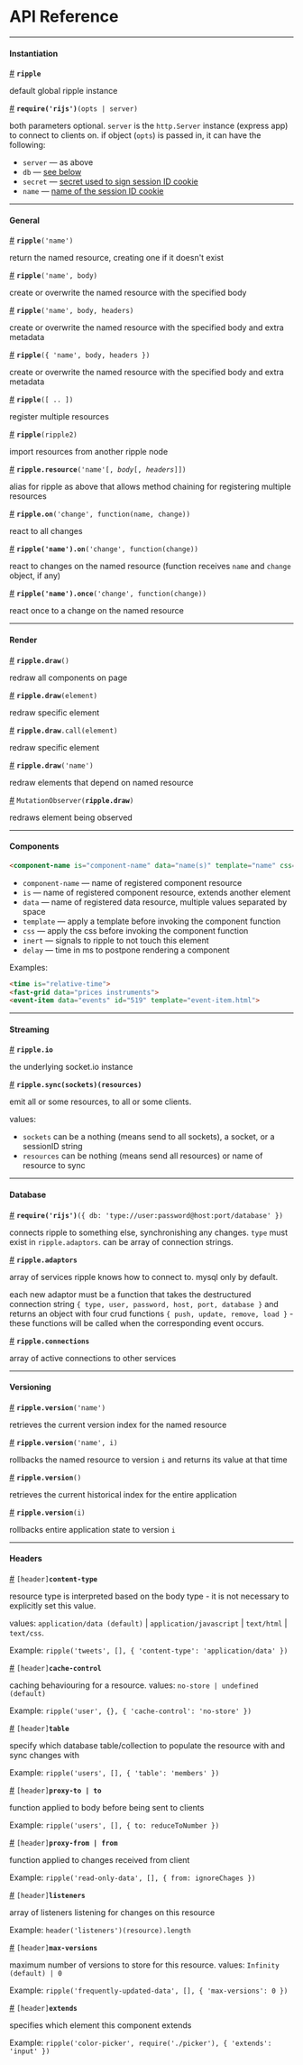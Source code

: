 # API Reference

---

#### Instantiation

<a name="ripple" href="#ripple">#</a> **`ripple`**

default global ripple instance

<a name="require" href="#require">#</a> **`require('rijs')`**`(opts | server)`

both parameters optional. `server` is the `http.Server` instance (express app) to connect to clients on. if object (`opts`) is passed in, it can have the following:

* `server` — as above
* `db` — [see below](https://github.com/rijs/docs/blob/master/api.md#db)
* `secret` — [secret used to sign session ID cookie](https://github.com/expressjs/session#secret)
* `name` — [name of the session ID cookie](https://github.com/expressjs/session#name)

---

#### General

<a name="ripple-1" href="#ripple-1">#</a> **`ripple`**`('name')`

return the named resource, creating one if it doesn't exist

<a name="ripple-2" href="#ripple-2">#</a> **`ripple`**`('name', body)`
 
create or overwrite the named resource with the specified body

<a name="ripple-3" href="#ripple-3">#</a> **`ripple`**`('name', body, headers)`

create or overwrite the named resource with the specified body and extra metadata

<a name="ripple-4" href="#ripple-4">#</a> **`ripple`**`({ 'name', body, headers })`

create or overwrite the named resource with the specified body and extra metadata

<a name="ripple-5" href="#ripple-5">#</a> **`ripple`**`([ .. ])`

register multiple resources

<a name="ripple-6" href="#ripple-6">#</a> **`ripple`**`(ripple2)`

import resources from another ripple node

<a name="resource" href="#resource">#</a> **`ripple.resource`**`('name'[, `_`body`_`[, `_`headers`_`]])`

alias for ripple as above that allows method chaining for registering multiple resources

<a name="on" href="#on">#</a> **`ripple.on`**`('change', function(name, change))`

react to all changes

<a name="on" href="#on">#</a> **`ripple('name').on`**`('change', function(change))`

react to changes on the named resource (function receives `name` and `change` object, if any)

<a name="once" href="#once">#</a> **`ripple('name').once`**`('change', function(change))`

react once to a change on the named resource

---

#### Render

<a name="draw-1" href="#draw-1">#</a> **`ripple.draw`**`()` 

redraw all components on page

<a name="draw-2" href="#draw-2">#</a> **`ripple.draw`**`(element)`

redraw specific element

<a name="draw-3" href="#draw-3">#</a> **`ripple.draw`**`.call(element)`

redraw specific element

<a name="draw-4" href="#draw-4">#</a> **`ripple.draw`**`('name')` 

redraw elements that depend on named resource

<a name="draw-5" href="#draw-5">#</a> `MutationObserver(`**`ripple.draw`**`)`

redraws element being observed

---

#### Components

```html
<component-name is="component-name" data="name(s)" template="name" css="name" inert delay="ms">
```

* `component-name` — name of registered component resource
* `is` — name of registered component resource, extends another element
* `data` — name of registered data resource, multiple values separated by space
* `template` — apply a template before invoking the component function
* `css` — apply the css before invoking the component function
* `inert` — signals to ripple to not touch this element
* `delay` — time in ms to postpone rendering a component

Examples:
```html
<time is="relative-time">
<fast-grid data="prices instruments">
<event-item data="events" id="519" template="event-item.html">
```

---

#### Streaming

<a name="io" href="#io">#</a> **`ripple.io`**

the underlying socket.io instance

<a name="sync" href="#sync">#</a> **`ripple.sync(sockets)(resources)`**

emit all or some resources, to all or some clients. 

values: 
* `sockets` can be a nothing (means send to all sockets), a socket, or a sessionID string
* `resources` can be nothing (means send all resources) or name of resource to sync

---

#### Database

<a name="db" href="#db">#</a> **`require('rijs')`**`({ db: 'type://user:password@host:port/database' })`

connects ripple to something else, synchronishing any changes. `type` must exist in `ripple.adaptors`. can be array of connection strings.

<a name="adaptors" href="#adaptors">#</a> **`ripple.adaptors`**

array of services ripple knows how to connect to. mysql only by default.

each new adaptor must be a function that takes the destructured connection string `{ type, user, password, host, port, database }` and returns an object with four crud functions `{ push, update, remove, load }` - these functions will be called when the corresponding event occurs.

<a name="connections" href="#connections">#</a> **`ripple.connections`**

array of active connections to other services

---

#### Versioning

<a name="version-1" href="#version-1">#</a> **`ripple.version`**`('name')`

retrieves the current version index for the named resource

<a name="version-2" href="#version-2">#</a> **`ripple.version`**`('name', i)`

rollbacks the named resource to version `i` and returns its value at that time

<a name="version-3" href="#version-3">#</a> **`ripple.version`**`()`

retrieves the current historical index for the entire application

<a name="version-4" href="#version-4">#</a> **`ripple.version`**`(i)`

rollbacks entire application state to version `i`

--- 

#### Headers

<a name="content-type" href="#content-type">#</a> `[header]`**`content-type`**

resource type is interpreted based on the body type - it is not necessary to explicitly set this value.

values: `application/data (default)` | `application/javascript` | `text/html` | `text/css`. 

Example: `ripple('tweets', [], { 'content-type': 'application/data' })`

<a name="cache-control" href="#cache-control">#</a> `[header]`**`cache-control`**

caching behaviouring for a resource. values: `no-store | undefined (default)`

Example: `ripple('user', {}, { 'cache-control': 'no-store' })`

<a name="table" href="#table">#</a> `[header]`**`table`**

specify which database table/collection to populate the resource with and sync changes with 

Example: `ripple('users', [], { 'table': 'members' })`

<a name="to" href="#to">#</a> `[header]`**`proxy-to | to`**

function applied to body before being sent to clients 

Example: `ripple('users', [], { to: reduceToNumber })`

<a name="from" href="#from">#</a> `[header]`**`proxy-from | from`**

function applied to changes received from client 

Example: `ripple('read-only-data', [], { from: ignoreChages })`

<a name="listeners" href="#listeners">#</a> `[header]`**`listeners`**

array of listeners listening for changes on this resource

Example: `header('listeners')(resource).length`

<a name="max-versions" href="#max-versions">#</a> `[header]`**`max-versions`**

maximum number of versions to store for this resource. values: `Infinity (default) | 0` 

Example: `ripple('frequently-updated-data', [], { 'max-versions': 0 })`

<a name="extends" href="#extends">#</a> `[header]`**`extends`**

specifies which element this component extends 

Example: `ripple('color-picker', require('./picker'), { 'extends': 'input' })`